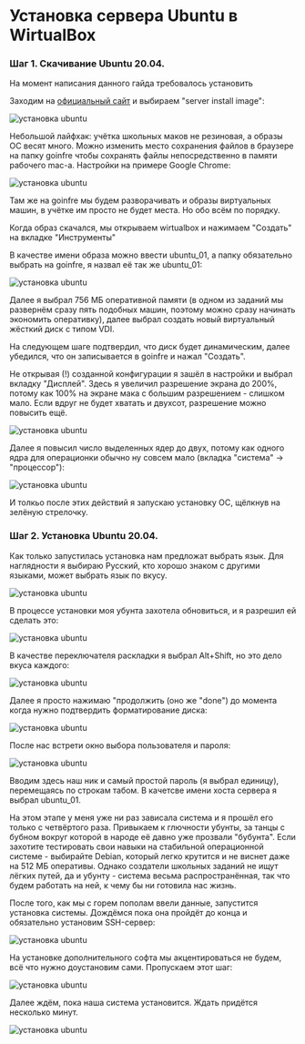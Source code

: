 # Установка сервера Ubuntu в WirtualBox

### Шаг 1. Скачивание Ubuntu 20.04.

На момент написания данного гайда требовалось установить 

Заходим на [официальный сайт](https://releases.ubuntu.com/focal/ "скачать Ubuntu 20.04") и выбираем "server install image":

![установка ubuntu](media/install_ubuntu/step_0.png)

Небольшой лайфхак: учётка школьных маков не резиновая, а образы ОС весят много. Можно изменить место сохранения файлов в браузере на папку goinfre чтобы сохранять файлы непосредственно в памяти рабочего mac-а. Настройки на примере Google Chrome:

![установка ubuntu](media/install_ubuntu/step_1.png)

Там же на goinfre мы будем разворачивать и образы виртуальных машин, в учётке им просто не будет места. Но обо всём по порядку.

Когда образ скачался, мы открываем wirtualbox и нажимаем "Создать" на вкладке "Инструменты"

В качестве имени образа можно ввести ubuntu_01, а папку обязательно выбрать на goinfre, я назвал её так же ubuntu_01:

![установка ubuntu](media/install_ubuntu/step_2.png)

Далее я выбрал 756 МБ оперативной памяти (в одном из заданий мы развернём сразу пять подобных машин, поэтому можно сразу начинать экономить оперативку), далее выбрал создать новый виртуальный жёсткий диск с типом VDI.

На следующем шаге подтвердил, что диск будет динамическим, далее убедился, что он записывается в goinfre и нажал "Создать".

Не открывая (!) созданной конфигурации я зашёл в настройки и выбрал вкладку "Дисплей". Здесь я увеличил разрешение экрана до 200%, потому как 100% на экране мака с большим разрешением - слишком мало. Если вдруг не будет хватать и двухсот, разрешение можно повысить ещё.

![установка ubuntu](media/install_ubuntu/step_3.png)

Далее я повысил число выделенных ядер до двух, потому как одного ядра для операционки обычно ну совсем мало (вкладка "система" -> "процессор"):

![установка ubuntu](media/install_ubuntu/step_4.png)

И толкьо после этих действий я запускаю установку ОС, щёлкнув на зелёную стрелочку.

### Шаг 2. Установка Ubuntu 20.04.

Как только запустилась установка нам предложат выбрать язык. Для наглядности я выбираю Русский, кто хорошо знаком с другими языками, может выбрать язык по вкусу.

![установка ubuntu](media/install_ubuntu/step_5.png)

В процессе установки моя убунта захотела обновиться, и я разрешил ей сделать это:

![установка ubuntu](media/install_ubuntu/step_6.png)

В качестве переключателя раскладки я выбрал Alt+Shift, но это дело вкуса каждого:

![установка ubuntu](media/install_ubuntu/step_7.png)

Далее я просто нажимаю "продолжить (оно же "done") до момента когда нужно подтвердить форматирование диска:

![установка ubuntu](media/install_ubuntu/step_9.png)

После нас встрети окно выбора пользователя и пароля:

![установка ubuntu](media/install_ubuntu/step_8.png)

Вводим здесь наш ник и самый простой пароль (я выбрал единицу), перемещаясь по строкам табом. В качетсве имени хоста сервера я выбрал ubuntu_01. 

На этом этапе у меня уже ни раз зависала система и я прошёл его только с четвёртого раза. Привыкаем к глючности убунты, за танцы с бубном вокруг которой в народе её давно уже прозвали "бубунта". Если захотите тестировать свои навыки на стабильной операционной системе - выбирайте Debian, который легко крутится и не виснет даже на 512 МБ оперативы. Однако создатели школьных заданий не ищут лёгких путей, да и убунту - система весьма распространённая, так что будем работать на ней, к чему бы ни готовила нас жизнь.

После того, как мы с горем пополам ввели данные, запустится установка системы. Дождёмся пока она пройдёт до конца и обязательно установим SSH-сервер:

![установка ubuntu](media/install_ubuntu/step_10.png)

На установке дополнительного софта мы акцентироваться не будем, всё что нужно доустановим сами. Пропускаем этот шаг:

![установка ubuntu](media/install_ubuntu/step_11.png)

Далее ждём, пока наша система установится. Ждать придётся несколько минут.

![установка ubuntu](media/install_ubuntu/step_12.png)